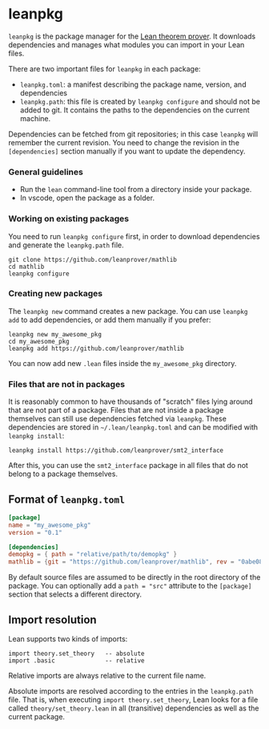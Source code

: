 # leanpkg

`leanpkg` is the package manager for the [Lean theorem prover](https://leanprover.github.io).  It downloads dependencies and manages what modules you can import in your Lean files.

There are two important files for `leanpkg` in each package:
 * `leanpkg.toml`: a manifest describing the package name, version, and dependencies
 * `leanpkg.path`: this file is created by `leanpkg configure` and should not be added to git.  It contains the paths to the dependencies on the current machine.

Dependencies can be fetched from git repositories; in this case `leanpkg` will remember the current revision.  You need to change the revision in the `[dependencies]` section manually if you want to update the dependency.

### General guidelines

 * Run the `lean` command-line tool from a directory inside your package.
 * In vscode, open the package as a folder.

### Working on existing packages

You need to run `leanpkg configure` first, in order to download dependencies and generate the `leanpkg.path` file.
```
git clone https://github.com/leanprover/mathlib
cd mathlib
leanpkg configure
```

### Creating new packages

The `leanpkg new` command creates a new package.  You can use `leanpkg add` to add dependencies, or add them manually if you prefer:
```
leanpkg new my_awesome_pkg
cd my_awesome_pkg
leanpkg add https://github.com/leanprover/mathlib
```

You can now add new `.lean` files inside the `my_awesome_pkg` directory.

### Files that are not in packages

It is reasonably common to have thousands of "scratch" files lying around that are not part of a package.  Files that are not inside a package themselves can still use dependencies fetched via `leanpkg`.  These dependencies are stored in `~/.lean/leanpkg.toml` and can be modified with `leanpkg install`:
```
leanpkg install https://github.com/leanprover/smt2_interface
```

After this, you can use the `smt2_interface` package in all files that do not belong to a package themselves.

## Format of `leanpkg.toml`

```toml
[package]
name = "my_awesome_pkg"
version = "0.1"

[dependencies]
demopkg = { path = "relative/path/to/demopkg" }
mathlib = {git = "https://github.com/leanprover/mathlib", rev = "0abe0860e64fd7f6dd64183bb77822941e265a82"}

```

By default source files are assumed to be directly in the root directory of the package.  You can optionally add a `path = "src"` attribute to the `[package]` section that selects a different directory.

## Import resolution

Lean supports two kinds of imports:
```lean
import theory.set_theory   -- absolute
import .basic              -- relative
```

Relative imports are always relative to the current file name.

Absolute imports are resolved according to the entries in the `leanpkg.path` file.  That is, when executing `import theory.set_theory`, Lean looks for a file called `theory/set_theory.lean` in all (transitive) dependencies as well as the current package.

